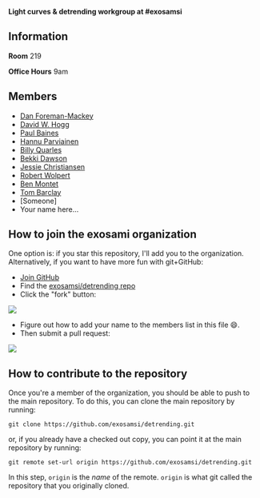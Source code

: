**Light curves & detrending workgroup at #exosamsi**


Information
-----------

**Room** 219

**Office Hours** 9am


Members
-------

* [Dan Foreman-Mackey](https://github.com/dfm)
* [David W. Hogg](https://github.com/davidwhogg)
* [Paul Baines](https://github.com/pdbaines)
* [Hannu Parviainen](https://github.com/hpparvi)
* [Billy Quarles](https://github.com/saturnaxis)
* [Bekki Dawson](https://github.com/dawsonri)
* [Jessie Christiansen](https://github.com/jessielchristiansen)
* [Robert Wolpert](https://github.com/rwolpert)
* [Ben Montet](https://github.com/benmontet)
* [Tom Barclay](https://github.com/mrtommyb)
* [Someone]
* Your name here…


How to join the exosami organization
------------------------------------

One option is: if you star this repository, I'll add you to the organization.
Alternatively, if you want to have more fun with git+GitHub:

* [Join GitHub](https://github.com/)
* Find the [exosamsi/detrending repo](https://github.com/exosamsi/detrending)
* Click the "fork" button:

![](https://raw.github.com/exosamsi/detrending/master/fork.png)

* Figure out how to add your name to the members list in this file :smile:.
* Then submit a pull request:

![](https://raw.github.com/exosamsi/detrending/master/pull.png)


How to contribute to the repository
-----------------------------------

Once you're a member of the organization, you should be able to push to the
main repository. To do this, you can clone the main repository by running:

```
git clone https://github.com/exosamsi/detrending.git
```

or, if you already have a checked out copy, you can point it at the main
repository by running:

```
git remote set-url origin https://github.com/exosamsi/detrending.git
```

In this step, `origin` is the *name* of the remote. `origin` is what git
called the repository that you originally cloned.
